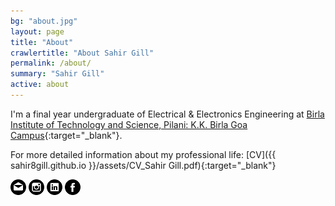 ```yaml
---
bg: "about.jpg"
layout: page
title: "About"
crawlertitle: "About Sahir Gill"
permalink: /about/
summary: "Sahir Gill"
active: about
---
```


I'm a final year undergraduate of Electrical & Electronics Engineering at [Birla Institute of Technology and Science, Pilani: K.K. Birla Goa Campus](http://www.bits-pilani.ac.in/Goa/index.aspx "Institute Homepage"){:target="_blank"}.

For more detailed information about my professional life: [CV]({{ sahir8gill.github.io }}/assets/CV_Sahir Gill.pdf){:target="_blank"}

![alt text][1.1] ![alt text][2.1] ![alt text][3.1] ![alt text][4.1]

[1.1]: mail.png 
[2.1]: insta.png 
[3.1]: linkin.png 
[4.1]: fb.png 
